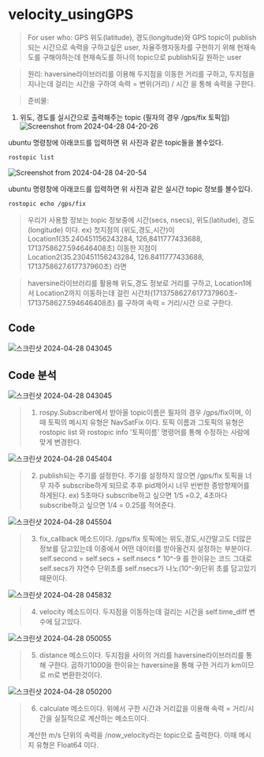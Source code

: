 # velocity_usingGPS

> For user who: GPS 위도(latitude), 경도(longitude)와 GPS topic이 publish되는 시간으로 속력을 구하고싶은 user, 자율주행자동차를 구현하기 위해 현재속도를 구해야하는데 현재속도를 하나의 topic으로 publish되길 원하는 user

>원리: haversine라이브러리를 이용해 두지점을 이동한 거리를 구하고, 두지점을 지나는데 걸리는 시간을 구하여 속력 = 변위(거리) / 시간 을 통해 속력을 구한다.

>준비물: 

1) 위도, 경도를 실시간으로 출력해주는 topic (필자의 경우 /gps/fix 토픽임)
![Screenshot from 2024-04-28 04-20-26](https://github.com/donghyunkim39/velocity_usingGPS/assets/163104650/5aed531d-fdfc-479f-bd85-0473e8756716)

ubuntu 명령창에 아래코드를 입력하면 위 사진과 같은 topic들을 볼수있다.
```bash
rostopic list
```

![Screenshot from 2024-04-28 04-20-54](https://github.com/donghyunkim39/velocity_usingGPS/assets/163104650/b20ad6a9-6949-4708-ba34-729eb8e0f100)

ubuntu 명령창에 아래코드를 입력하면 위 사진과 같은 실시간 topic 정보를 볼수있다.
```bash
rostopic echo /gps/fix
```


>우리가 사용할 정보는 topic 정보중에 시간(secs, nsecs), 위도(latitude), 경도(longitude) 이다.
> ex) 첫지점의 (위도,경도,시간)이 Location1(35.240451156243284, 126,8411777433688, 1713758627.594646408초)
>     이동한 지점이 Location2(35.230451156243284, 126.8411777433688, 1713758627.617737960초) 라면

>haversine라이브러리를 활용해 위도,경도 정보로 거리를 구하고, Location1에서 Location2까지 이동하는데 걸린 시간차(1713758627.617737960초- 1713758627.594646408초) 를 구하여
>속력 = 거리/시간 으로 구한다.

## Code

![스크린샷 2024-04-28 043045](https://github.com/donghyunkim39/velocity_usingGPS/assets/163104650/8a291a04-8a2b-4c6c-a7fc-41e317b27e12)

## Code 분석

![스크린샷 2024-04-28 043045](https://github.com/donghyunkim39/velocity_usingGPS/assets/163104650/6ea18c6c-e909-419f-813b-a99623c799b5)
> 1) rospy.Subscriber에서 받아올 topic이름은 필자의 경우 /gps/fix이며, 이때 토픽의 메시지 유형은 NavSatFix 이다.
> 토픽 이름과 그토픽의 유형은 rostopic list 와 rostopic info '토픽이름' 명령어를 통해 수정하는 사람에 맞게 변경한다.


![스크린샷 2024-04-28 045404](https://github.com/donghyunkim39/velocity_usingGPS/assets/163104650/ec490360-0cb5-435a-832b-cf981a16c5be)
> 2) publish되는 주기를 설정한다. 주기를 설정하지 않으면 /gps/fix 토픽을 너무 자주 subscribe하게 되므로 추후 pid제어시 너무 빈번한 종방향제어를 하게된다.
> ex) 5초마다 subscribe하고 싶으면 1/5 =0.2, 4초마다 subscribe하고 싶으면 1/4 = 0.25를 적어준다.


![스크린샷 2024-04-28 045504](https://github.com/donghyunkim39/velocity_usingGPS/assets/163104650/cb179697-9911-4b87-9ba8-8ae4e4e91aa1)
> 3) fix_callback 메소드이다. /gps/fix 토픽에는 위도,경도,시간말고도 더많은 정보를 담고있는데 이중에서 어떤 데이터를 받아올건지 설정하는 부분이다.
> self.second = self.secs + self.nsecs * 10^-9 를 한이유는 코드 그대로 self.secs가 자연수 단위초를 self.nsecs가 나노(10^-9)단위 초를 담고있기때문이다.


![스크린샷 2024-04-28 045832](https://github.com/donghyunkim39/velocity_usingGPS/assets/163104650/08a626be-c910-4b06-9f46-6d4a1c73113b)
> 4) velocity 메소드이다. 두지점을 이동하는데 걸리는 시간을 self.time_diff 변수에 담고있다.



![스크린샷 2024-04-28 050055](https://github.com/donghyunkim39/velocity_usingGPS/assets/163104650/08b96f05-a566-440c-bbb7-0f58e4e08d18)
> 5) distance 메소드이다. 두지점을 사이의 거리를 haversine라이브러리를 통해 구한다. 곱하기1000을 한이유는 haversine을 통해 구한 거리가 km이므로 m로 변환한것이다.


![스크린샷 2024-04-28 050200](https://github.com/donghyunkim39/velocity_usingGPS/assets/163104650/1ed1d25e-4df1-4bc9-9ed2-0360803225b1)
> 6) calculate 메소드이다. 위에서 구한 시간과 거리값을 이용해 속력 = 거리/시간을 실질적으로 계산하는 메소드이다.
>    
> 계산한 m/s 단위의 속력을 /now_velocity라는 topic으로 출력한다. 이때 메시지 유형은 Float64 이다.



